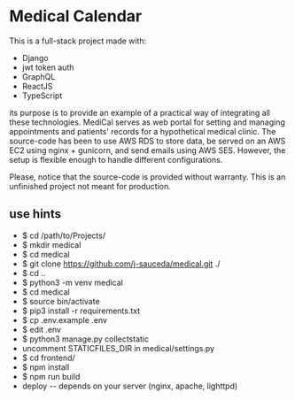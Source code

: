 # Medical Calendar

This is a full-stack project made with:

+ Django
+ jwt token auth
+ GraphQL
+ ReactJS
+ TypeScript

its purpose is to provide an example of a practical way of integrating all these technologies.
MediCal serves as web portal for setting and managing appointments and patients' records for a hypothetical medical clinic.
The source-code has been to use AWS RDS to store data, be served on an AWS EC2 using nginx + gunicorn, and send emails using AWS SES.
However, the setup is flexible enough to handle different configurations.

Please, notice that the source-code is provided without warranty. This is an unfinished project not meant for production.

## use hints

- $ cd /path/to/Projects/
- $ mkdir medical
- $ cd medical
- $ git clone https://github.com/j-sauceda/medical.git ./
- $ cd ..
- $ python3 -m venv medical
- $ cd medical
- $ source bin/activate
- $ pip3 install -r requirements.txt
- $ cp .env.example .env
- $ edit .env
- $ python3 manage.py collectstatic
- uncomment STATICFILES_DIR in medical/settings.py
- $ cd frontend/
- $ npm install
- $ npm run build
- deploy -- depends on your server (nginx, apache, lighttpd)
